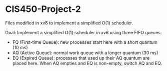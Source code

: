 # CIS450-Project-2
Files modified in xv6 to implement a simplified O(1) scheduler.

Goal: Implement a simplified O(1) scheduler in xv6 using three FIFO queues:
- FQ (First-time Queue): new processes start here with a short quantum (10 ms)
- AQ (Active Queue): normal work queue with a longer quantum (30 ms)
- EQ (Expired Queue): processes that used up their AQ quantum are placed here. When AQ empties and EQ is non-empty, switch AQ and EQ.
